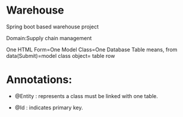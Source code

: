 # Warehouse
Spring boot based warehouse project

Domain:Supply chain management

One HTML Form=One Model Class=One Database Table
means, from data(Submit)=model class object= table row

Annotations:
============
* @Entity : represents a class must be linked with one table.

* @Id : indicates primary key.


  
